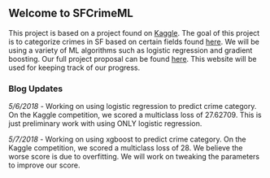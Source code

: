 ## Welcome to SFCrimeML

This project is based on a project found on [Kaggle](https://www.kaggle.com/c/sf-crime). The goal of this project is to categorize crimes in SF based on certain fields found [here](https://www.kaggle.com/c/sf-crime/data). We will be using a variety of ML algorithms such as logistic regression and gradient boosting. Our full project proposal can be found [here](https://docs.google.com/presentation/d/1gHHNm9W-lBiU_dxJtWkVJIJlVXD2OCxYvNTxZrpglJs/edit?usp=sharing). This website will be used for keeping track of our progress.

### Blog Updates

*5/6/2018* - Working on using logistic regression to predict crime category. On the Kaggle competition, we scored a multiclass loss of 27.62709. This is just preliminary work with using ONLY logistic regression.

*5/7/2018* - Working on using xgboost to predict crime category. On the Kaggle competition, we scored a multiclass loss of 28. We believe the worse score is due to overfitting. We will work on tweaking the parameters to improve our score.

